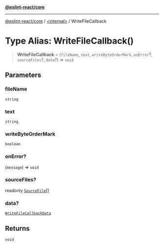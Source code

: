 [**@eslint-react/core**](../../README.md)

***

[@eslint-react/core](../../README.md) / [\<internal\>](../README.md) / WriteFileCallback

# Type Alias: WriteFileCallback()

> **WriteFileCallback** = (`fileName`, `text`, `writeByteOrderMark`, `onError`?, `sourceFiles`?, `data`?) => `void`

## Parameters

### fileName

`string`

### text

`string`

### writeByteOrderMark

`boolean`

### onError?

(`message`) => `void`

### sourceFiles?

readonly [`SourceFile`](../interfaces/SourceFile.md)[]

### data?

[`WriteFileCallbackData`](../interfaces/WriteFileCallbackData.md)

## Returns

`void`
